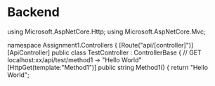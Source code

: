 # Backend
using Microsoft.AspNetCore.Http;
using Microsoft.AspNetCore.Mvc;

namespace Assignment1.Controllers
{
    [Route("api/[controller]")]
    [ApiController]
    public class TestController : ControllerBase
    {
        // GET localhost:xx/api/test/method1 -> "Hello World"
        [HttpGet(template:"Method1")]
        public string Method1()
        {
            return "Hello World";